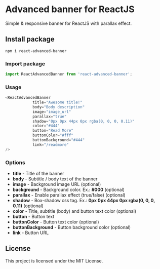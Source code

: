 




# Advanced banner for ReactJS

Simple & responsive banner  for ReactJS with parallax effect.

## Install package

```
npm i react-advanced-banner
```

### Import package

```javascript
import ReactAdvancedBanner from 'react-advanced-banner';
```

### Usage

```javascript
<ReactAdvancedBanner 
            title="Awesome title!"
            body="Body description"
            image="image_url"
            parallax="true"
			shadow="0px 0px 44px 0px rgba(0, 0, 0, 0.11)"
            color="#444"
            button="Read More"
            buttonColor="#fff"
            buttonBackground="#444"
            link="/readmore"
/>
```

### Options

* **title** - Title of the banner
* **body** - Subtitle / body text of the banner
* **image** - Background image URL (optional)
* **background** - Background color. Ex.: **#000** (optional)
* **parallax** - Enable parallax effect (true/false) (optional)
* **shadow** - Box-shadow css tag. Ex.: **0px 0px 44px 0px rgba(0, 0, 0, 0.11)** (optional)
* **color** - Title, subtitle (body) and button text color (optional)
* **button** - Button text
* **buttonColor** - Button text color (optional)
* **buttonBackground** - Button background color (optional)
* **link** - Button URL

## License

This project is licensed under the MIT License.
